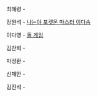 최혜령 - 

장원석 - [나는야 포켓몬 마스터 이다솜](https://www.acmicpc.net/problem/1620)

이다영 - [돌 게임](https://www.acmicpc.net/problem/9655)

김찬희 - 

박정환 - 

신재안 - 

김진석 - 
